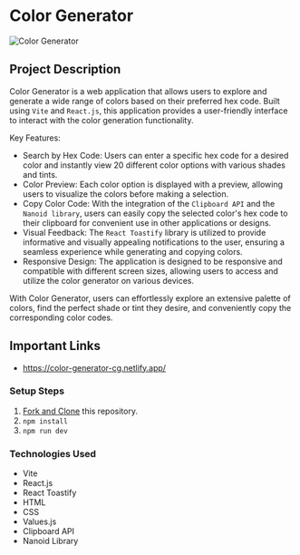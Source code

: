 # Color Generator

![Color Generator](https://github.com/iamatos3/color-generator/assets/88846920/b178776a-c7a0-41a4-9a6c-08a108831406)


## Project Description

Color Generator is a web application that allows users to explore and generate a wide range of colors based on their preferred hex code. Built using `Vite` and `React.js`, this application provides a user-friendly interface to interact with the color generation functionality.

Key Features:

- Search by Hex Code: Users can enter a specific hex code for a desired color and instantly view 20 different color options with various shades and tints.
- Color Preview: Each color option is displayed with a preview, allowing users to visualize the colors before making a selection.
- Copy Color Code: With the integration of the `Clipboard API` and the `Nanoid library`, users can easily copy the selected color's hex code to their clipboard for convenient use in other applications or designs.
- Visual Feedback: The `React Toastify` library is utilized to provide informative and visually appealing notifications to the user, ensuring a seamless experience while generating and copying colors.
- Responsive Design: The application is designed to be responsive and compatible with different screen sizes, allowing users to access and utilize the color generator on various devices.
  
With Color Generator, users can effortlessly explore an extensive palette of colors, find the perfect shade or tint they desire, and conveniently copy the corresponding color codes.

## Important Links

- https://color-generator-cg.netlify.app/

### Setup Steps

1. [Fork and Clone](https://github.com/iamatos3/color-generator) this repository.
2. ```npm install```
3. ```npm run dev```

### Technologies Used

- Vite
- React.js
- React Toastify
- HTML
- CSS
- Values.js
- Clipboard API
- Nanoid Library
